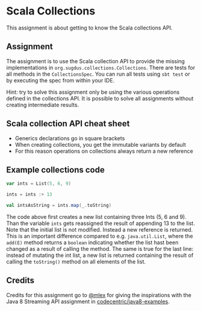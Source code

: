 # Scala Collections

This assignment is about getting to know the Scala collections API.

## Assignment

The assignment is to use the Scala collection API to provide the missing implementations in `org.sugdus.collections.Collections`.
There are tests for all methods in the `CollectionsSpec`.
You can run all tests using `sbt test` or by executing the spec from within your IDE.

Hint: try to solve this assignment only be using the various operations defined in the collections API.
It is possible to solve all assignments without creating intermediate results.

## Scala collection API cheat sheet

- Generics declarations go in square brackets
- When creating collections, you get the immutable variants by default
- For this reason operations on collections always return a new reference

## Example collections code

```scala
var ints = List(5, 6, 9)

ints = ints :+ 13

val intsAsString = ints.map(_.toString)
```

The code above first creates a new list containing three Ints (5, 6 and 9).
Than the variable `ints` gets reassigned the result of appending 13 to the list.
Note that the initial list is not modified.
Instead a new reference is returned.
This is an important difference compared to e.g. `java.util.List`, where the `add(E)` method returns a `boolean` indicating whether the list hast been changed as a result of calling the method.
The same is true for the last line:
instead of mutating the int list, a new list is returned containing the result of calling the `toString()` method on all elements of the list.

## Credits

Credits for this assignment go to [@mlex](https://github.com/mlex) for giving the inspirations with the Java 8 Streaming API assignment in [codecentric/java8-examples](https://github.com/codecentric/java8-examples).

